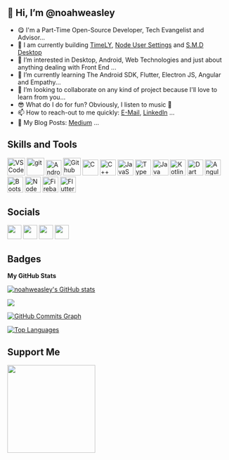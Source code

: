 ## 👋 Hi, I’m @noahweasley

- 😋 I'm a Part-Time Open-Source Developer, Tech Evangelist and Advisor...
- 🔭 I am currently building [TimeLY](https://github.com/noahweasley/TimeLY), [Node User Settings](https://www.npmjs.com/package/node-user-settings) and [S.M.D Desktop](https://noahweasley.github.io/SMD-Desktop/)
- 👀 I’m interested in Desktop, Android, Web Technologies and just about anything dealing with Front End ...
- 🌱 I’m currently learning The Android SDK, Flutter, Electron JS, Angular and Empathy...
- 💞️ I’m looking to collaborate on any kind of project because I'll love to learn from you...
- 😎 What do I do for fun? Obviously, I listen to music 🎵
- 📫 How to reach-out to me quickly: [E-Mail](mailto:iebenmelu@gmail.com?subject=Reaching%20out), [LinkedIn](https://www.linkedin.com/in/ebenmelu-ifechukwu) ...
- 📝 My Blog Posts: [Medium](https://medium.com/@iebenmelu) ...

## Skills and Tools

<p align="left">
<a href="https://code.visualstudio.com/"><img width="40px" alt = "VS Code" src="https://raw.githubusercontent.com/coderjojo/coderjojo/master/img/github.svg"/></a> 
<a href="https://git-scm.com/"><img alt="git" width="40px" src="https://upload.wikimedia.org/wikipedia/commons/thumb/3/3f/Git_icon.svg/97px-Git_icon.svg.png"/></a> 
<a href="https://developer.android.com/"><img width="35px" alt = "Android Studio" src="https://upload.wikimedia.org/wikipedia/commons/thumb/9/95/Android_Studio_Icon_3.6.svg/512px-Android_Studio_Icon_3.6.svg.png"/></a>
<a href="https://code.visualstudio.com/"><img width="40px" alt = "Github" src="https://upload.wikimedia.org/wikipedia/commons/thumb/9/9a/Visual_Studio_Code_1.35_icon.svg/512px-Visual_Studio_Code_1.35_icon.svg.png"/></a> 
<a href="https://docs.microsoft.com/en-us/cpp/?view=msvc-170" target="_blank" rel="noreferrer"><img src="https://raw.githubusercontent.com/danielcranney/readme-generator/main/public/icons/skills/c-colored.svg" width="36" height="36" alt="C" /></a>
<a href="https://docs.microsoft.com/en-us/cpp/?view=msvc-170" target="_blank" rel="noreferrer"><img src="https://raw.githubusercontent.com/danielcranney/readme-generator/main/public/icons/skills/cplusplus-colored.svg" width="36" height="36" alt="C++" /></a>
<a href="https://developer.mozilla.org/en-US/docs/Web/JavaScript" target="_blank" rel="noreferrer"><img src="https://raw.githubusercontent.com/danielcranney/readme-generator/main/public/icons/skills/javascript-colored.svg" width="36" height="36" alt="JavaScript" /></a>
<a href="https://www.typescriptlang.org/" target="_blank" rel="noreferrer"><img src="https://raw.githubusercontent.com/danielcranney/readme-generator/main/public/icons/skills/typescript-colored.svg" width="36" height="36" alt="TypeScript" /></a>
<a href="https://www.oracle.com/java/" target="_blank" rel="noreferrer"><img src="https://raw.githubusercontent.com/danielcranney/readme-generator/main/public/icons/skills/java-colored.svg" width="36" height="36" alt="Java" /></a>
<a href="https://kotlinlang.org/" target="_blank" rel="noreferrer"><img src="https://raw.githubusercontent.com/danielcranney/readme-generator/main/public/icons/skills/kotlin-colored.svg" width="36" height="36" alt="Kotlin" /></a>
<a href="https://dart.dev/" target="_blank" rel="noreferrer"><img src="https://raw.githubusercontent.com/danielcranney/readme-generator/main/public/icons/skills/dart-colored.svg" width="36" height="36" alt="Dart" /></a>
<a href="https://angular.io/" target="_blank" rel="noreferrer"><img src="https://raw.githubusercontent.com/danielcranney/readme-generator/main/public/icons/skills/angularjs-colored.svg" width="36" height="36" alt="Angular" /></a>
<a href="https://getbootstrap.com/" target="_blank" rel="noreferrer"><img src="https://raw.githubusercontent.com/danielcranney/readme-generator/main/public/icons/skills/bootstrap-colored.svg" width="36" height="36" alt="Bootstrap" /></a>
<a href="https://nodejs.org/en/" target="_blank" rel="noreferrer"><img src="https://raw.githubusercontent.com/danielcranney/readme-generator/main/public/icons/skills/nodejs-colored.svg" width="36" height="36" alt="NodeJS" /></a>
<a href="https://firebase.google.com/" target="_blank" rel="noreferrer"><img src="https://raw.githubusercontent.com/danielcranney/readme-generator/main/public/icons/skills/firebase-colored.svg" width="36" height="36" alt="Firebase" /></a>
<a href="https://flutter.dev/" target="_blank" rel="noreferrer"><img src="https://raw.githubusercontent.com/danielcranney/readme-generator/main/public/icons/skills/flutter-colored.svg" width="36" height="36" alt="Flutter" /></a>
</p>


## Socials

 <p align="left"> <a href="https://www.github.com/noahweasley" target="_blank" rel="noreferrer"><img src="https://raw.githubusercontent.com/danielcranney/readme-generator/main/public/icons/socials/github.svg" width="32" height="32" /></a> <a href="https://www.linkedin.com/in/ebenmelu-ifechukwu" target="_blank" rel="noreferrer"><img src="https://raw.githubusercontent.com/danielcranney/readme-generator/main/public/icons/socials/linkedin.svg" width="32" height="32" /></a> <a href="http://www.medium.com/@iebenmelu" target="_blank" rel="noreferrer"><img src="https://raw.githubusercontent.com/danielcranney/readme-generator/main/public/icons/socials/medium.svg" width="32" height="32" /></a> <a href="https://www.stackoverflow.com/users/13737843/noah" target="_blank" rel="noreferrer"><img src="https://raw.githubusercontent.com/danielcranney/readme-generator/main/public/icons/socials/stackoverflow.svg" width="32" height="32" /></a></p>

## Badges

<b>My GitHub Stats</b>

<a href="http://www.github.com/noahweasley"><img src="https://github-readme-stats.vercel.app/api?username=noahweasley&show_icons=true&hide=&count_private=true&title_color=0891b2&text_color=ffffff&icon_color=0891b2&bg_color=1c1917&hide_border=true&show_icons=true" alt="noahweasley's GitHub stats" /></a>

<a href="http://www.github.com/noahweasley"><img src="https://github-readme-streak-stats.herokuapp.com/?user=noahweasley&stroke=ffffff&background=1c1917&ring=0891b2&fire=0891b2&currStreakNum=ffffff&currStreakLabel=0891b2&sideNums=ffffff&sideLabels=ffffff&dates=ffffff&hide_border=true" /></a>

<a href="http://www.github.com/noahweasley"><img src="https://github-readme-activity-graph.cyclic.app/graph?username=noahweasley&bg_color=1c1917&color=ffffff&line=0891b2&point=ffffff&area_color=1c1917&area=true&hide_border=true&custom_title=GitHub%20Commits%20Graph" alt="GitHub Commits Graph" /></a>

<a href="https://github.com/noahweasley" align="left"><img src="https://github-readme-stats.vercel.app/api/top-langs/?username=noahweasley&langs_count=10&title_color=0891b2&text_color=ffffff&icon_color=0891b2&bg_color=1c1917&hide_border=true&locale=en&custom_title=Top%20%Languages" alt="Top Languages" /></a>

## Support Me

<a href="https://www.buymeacoffee.com/noahweasley"><img src="https://cdn.buymeacoffee.com/buttons/v2/default-yellow.png" width="200" /></a>
